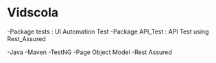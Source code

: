 # Vidscola

-Package tests : UI Automation Test
-Package API_Test : API Test using Rest_Assured

-Java
-Maven
-TestNG
-Page Object Model
-Rest Assured
